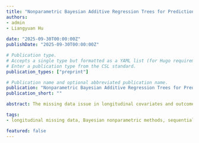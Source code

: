 ```yaml
---
title: "Nonparametric Bayesian Additive Regression Trees for Prediction and Missing Data Imputation in Longitudinal Studies"
authors:
- admin
- Liangyuan Hu
  
date: "2025-09-30T00:00:00Z"
publishDate: "2025-09-30T00:00:00Z"

# Publication type.
# Accepts a single type but formatted as a YAML list (for Hugo requirements).
# Enter a publication type from the CSL standard.
publication_types: ["preprint"]

# Publication name and optional abbreviated publication name.
publication: "Nonparametric Bayesian Additive Regression Trees for Prediction and Missing Data Imputation in Longitudinal Studies"
publication_short: ""

abstract: The missing data issue in longitudinal covariates and outcomes poses substantial challenges. Traditional multiple imputation methods, such as MICE and joint models, are widely used under the missing at random assumption but often suffer from uncongeniality, increased complexity with numerous covariates, and bias due to parametric model misspecification. To address these limitations, we propose a flexible Bayesian nonparametric sequential imputation framework tailored for longitudinal data. We first develop a Bayesian ensemble-tree mixed-effects model BMTrees, and its variants, which leverage nonparametric priors to capture complex, non-linear relationships over time and handle non-normal random effects and errors. We then adapt BMTrees to the sequential imputation framework, effectively modeling relationships between observed and missing variables. Simulation studies demonstrate that BMTrees outperforms established ensemble-tree methods, including mixedBART and mixedRF, in both prediction and imputation tasks, particularly in challenging scenarios with non-normal data structures. Through a case study, we demonstrate the use of our sequential imputation method combined with longitudinal causal inference techniques to evaluate the comparative effectiveness of antihypertensive treatment initiation thresholds for reducing long-term systolic blood pressure.

tags:
- longitudinal missing data, Bayesian nonparametric methods, sequential imputation, mixed-effects models, multiple imputation.

featured: false
---
```

